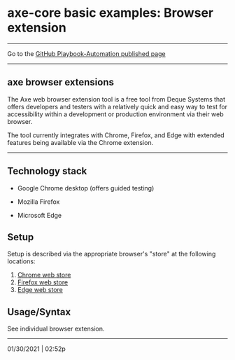 # axe-core basic examples: Browser extension

<hr>

Go to the [GitHub Playbook-Automation published page](https://section508coordinators.github.io/Dev-Automation/)

<hr>

## axe browser extensions

The Axe web browser extension tool is a free tool from Deque Systems that offers developers and testers with a relatively quick and easy way to test for accessibility within a development or production environment via their web browser.

The tool currently integrates with Chrome, Firefox, and Edge with extended features being available via the Chrome extension.

<hr>

## Technology stack

- Google Chrome desktop (offers guided testing)

- Mozilla Firefox

- Microsoft Edge

  

## Setup

Setup is described via the appropriate browser's "store" at the following locations:

1. [Chrome web store](https://chrome.google.com/webstore/detail/axe-web-accessibility-tes/lhdoppojpmngadmnindnejefpokejbdd?hl=en-US)
2. [Firefox web store](https://addons.mozilla.org/en-US/firefox/addon/axe-devtools/)
3. [Edge web store](https://microsoftedge.microsoft.com/addons/detail/axe-web-accessibility-t/kcenlimkmjjkdfcaleembgmldmnnlfkn)

## Usage/Syntax

See individual browser extension.

<hr>

01/30/2021 | 02:52p
